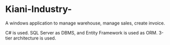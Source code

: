 # Kiani-Industry-
A windows application to manage warehouse, manage sales, create invoice.

C# is used.
SQL Server as DBMS, and Entity Framework is used as ORM.
3-tier architecture is used. 
